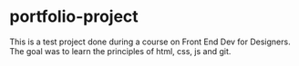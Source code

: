 # portfolio-project
This is a test project done during a course on Front End Dev for Designers. The goal was to learn the principles of html, css, js and git.
